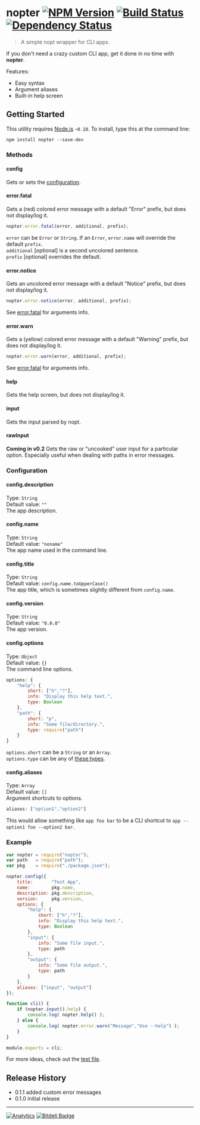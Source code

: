 # nopter [![NPM Version](http://badge.fury.io/js/nopter.svg)](http://badge.fury.io/js/nopter) [![Build Status](https://secure.travis-ci.org/stevenvachon/nopter.svg)](http://travis-ci.org/stevenvachon/nopter) [![Dependency Status](https://david-dm.org/stevenvachon/nopter.svg)](https://david-dm.org/stevenvachon/nopter)

> A simple nopt wrapper for CLI apps.

If you don't need a crazy custom CLI app, get it done in no time with **nopter**.

Features:
* Easy syntax
* Argument aliases
* Built-in help screen

## Getting Started

This utility requires [Node.js](http://nodejs.org/) `~0.10`. To install, type this at the command line:
```
npm install nopter --save-dev
```

### Methods

#### config
Gets or sets the [configuration](#Configuration).

#### error.fatal
Gets a (red) colored error message with a default "Error" prefix, but does not display/log it.
```js
nopter.error.fatal(error, additional, prefix);
```
`error` can be `Error` or `String`. If an `Error`, `error.name` will override the default `prefix`.  
`additional` [optional] is a second uncolored sentence.  
`prefix` [optional] overrides the default.

#### error.notice
Gets an uncolored error message with a default "Notice" prefix, but does not display/log it.
```js
nopter.error.notice(error, additional, prefix);
```
See [error.fatal](#errorfatal) for arguments info.

#### error.warn
Gets a (yellow) colored error message with a default "Warning" prefix, but does not display/log it.
```js
nopter.error.warn(error, additional, prefix);
```
See [error.fatal](#errorfatal) for arguments info.

#### help
Gets the help screen, but does not display/log it.

#### input
Gets the input parsed by nopt.

#### rawInput
**Coming in v0.2** Gets the raw or "uncooked" user input for a particular option. Especially useful when dealing with paths in error messages.

### Configuration

#### config.description
Type: `String`  
Default value: `""`  
The app description.

#### config.name
Type: `String`  
Default value: `"noname"`  
The app name used in the command line.

#### config.title
Type: `String`  
Default value: `config.name.toUpperCase()`  
The app title, which is sometimes slightly different from `config.name`.

#### config.version
Type: `String`  
Default value: `"0.0.0"`  
The app version.

#### config.options
Type: `Object`  
Default value: `{}`  
The command line options.
```js
options: {
	"help": {
		short: ["h","?"],
		info: "Display this help text.",
		type: Boolean
	},
	"path": {
		short: "p",
		info: "Some file/directory.",
		type: require("path")
	}
}
```
`options.short` can be a `String` or an `Array`.  
`options.type` can be any of [these types](https://github.com/npm/nopt#types).

#### config.aliases
Type: `Array`  
Default value: `[]`  
Argument shortcuts to options.
```js
aliases: ["option1","option2"]
```
This would allow something like `app foo bar` to be a CLI shortcut to `app --option1 foo --option2 bar`.

### Example
```js
var nopter = require("nopter");
var path   = require("path");
var pkg    = require("./package.json");

nopter.config({
	title:       "Test App",
	name:        pkg.name,
	description: pkg.description,
	version:     pkg.version,
	options: {
		"help": {
			short: ["h","?"],
			info: "Display this help text.",
			type: Boolean
		},
		"input": {
			info: "Some file input.",
			type: path
		},
		"output": {
			info: "Some file output.",
			type: path
		}
	},
	aliases: ["input", "output"]
});

function cli() {
	if (nopter.input().help) {
		console.log( nopter.help() );
	} else {
		console.log( nopter.error.warn("Message","Use --help") );
	}
}

module.exports = cli;

```
For more ideas, check out the [test file](https://github.com/stevenvachon/nopter/tree/master/test/meta/app.js).

## Release History
* 0.1.1 added custom error messages
* 0.1.0 initial release

---

[![Analytics](https://ga-beacon.appspot.com/UA-3614308-14/stevenvachon/nopter)](https://github.com/igrigorik/ga-beacon "Google Analytics") [![Bitdeli Badge](https://d2weczhvl823v0.cloudfront.net/stevenvachon/nopter/trend.png)](https://bitdeli.com/free "Bitdeli Badge")